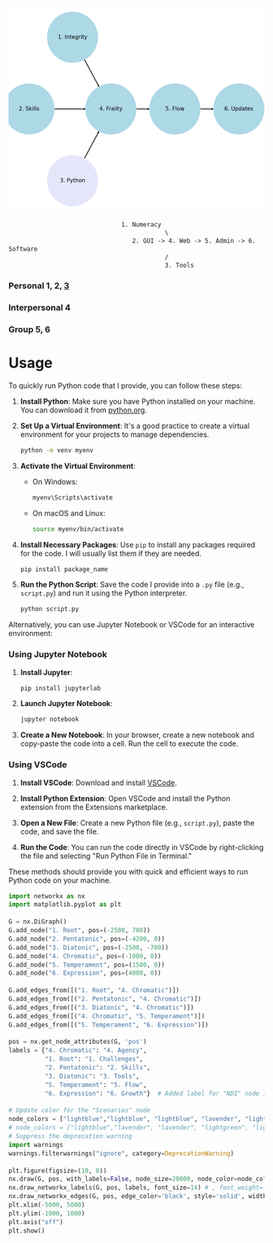 ![](python.png)

                                   1. Numeracy
                                               \
                                      2. GUI -> 4. Web -> 5. Admin -> 6. Software
                                               /
                                               3. Tools

### Personal 1, 2, [3](https://www.python.org)
### Interpersonal 4
### Group 5, 6

# Usage

To quickly run Python code that I provide, you can follow these steps:

1. **Install Python**: Make sure you have Python installed on your machine. You can download it from [python.org](https://www.python.org/).

2. **Set Up a Virtual Environment**: It's a good practice to create a virtual environment for your projects to manage dependencies.

    ```bash
    python -m venv myenv
    ```

3. **Activate the Virtual Environment**:

    - On Windows:
      ```bash
      myenv\Scripts\activate
      ```
    - On macOS and Linux:
      ```bash
      source myenv/bin/activate
      ```

4. **Install Necessary Packages**: Use `pip` to install any packages required for the code. I will usually list them if they are needed.

    ```bash
    pip install package_name
    ```

5. **Run the Python Script**: Save the code I provide into a `.py` file (e.g., `script.py`) and run it using the Python interpreter.

    ```bash
    python script.py
    ```

Alternatively, you can use Jupyter Notebook or VSCode for an interactive environment:

### Using Jupyter Notebook

1. **Install Jupyter**:
    ```bash
    pip install jupyterlab
    ```

2. **Launch Jupyter Notebook**:
    ```bash
    jupyter notebook
    ```

3. **Create a New Notebook**: In your browser, create a new notebook and copy-paste the code into a cell. Run the cell to execute the code.

### Using VSCode

1. **Install VSCode**: Download and install [VSCode](https://code.visualstudio.com/).

2. **Install Python Extension**: Open VSCode and install the Python extension from the Extensions marketplace.

3. **Open a New File**: Create a new Python file (e.g., `script.py`), paste the code, and save the file.

4. **Run the Code**: You can run the code directly in VSCode by right-clicking the file and selecting "Run Python File in Terminal."

These methods should provide you with quick and efficient ways to run Python code on your machine.


```python
import networkx as nx
import matplotlib.pyplot as plt

G = nx.DiGraph()
G.add_node("1. Root", pos=(-2500, 700))
G.add_node("2. Pentatonic", pos=(-4200, 0))
G.add_node("3. Diatonic", pos=(-2500, -700))
G.add_node("4. Chromatic", pos=(-1000, 0))
G.add_node("5. Temperament", pos=(1500, 0))
G.add_node("6. Expression", pos=(4000, 0))

G.add_edges_from([("1. Root", "4. Chromatic")])
G.add_edges_from([("2. Pentatonic", "4. Chromatic")])
G.add_edges_from([("3. Diatonic", "4. Chromatic")])
G.add_edges_from([("4. Chromatic", "5. Temperament")])
G.add_edges_from([("5. Temperament", "6. Expression")])

pos = nx.get_node_attributes(G, 'pos')
labels = {"4. Chromatic": "4. Agency",
          "1. Root": "1. Challenges",
          "2. Pentatonic": "2. Skills",
          "3. Diatonic": "3. Tools",
          "5. Temperament": "5. Flow",
          "6. Expression": "6. Growth"}  # Added label for "NDI" node in the labels dictionary

# Update color for the "Scenarios" node
node_colors = ["lightblue","lightblue", "lightblue", "lavender", "lightblue", "lightblue"]
# node_colors = ["lightblue","lavender", "lavender", "lightgreen", "lightpink", "lightpink"]
# Suppress the deprecation warning
import warnings
warnings.filterwarnings("ignore", category=DeprecationWarning)

plt.figure(figsize=(10, 8))
nx.draw(G, pos, with_labels=False, node_size=20000, node_color=node_colors, linewidths=2, edge_color='black', style='solid')
nx.draw_networkx_labels(G, pos, labels, font_size=14) # , font_weight='bold'
nx.draw_networkx_edges(G, pos, edge_color='black', style='solid', width=2)
plt.xlim(-5000, 5000)
plt.ylim(-1000, 1000)
plt.axis("off")
plt.show()
```
